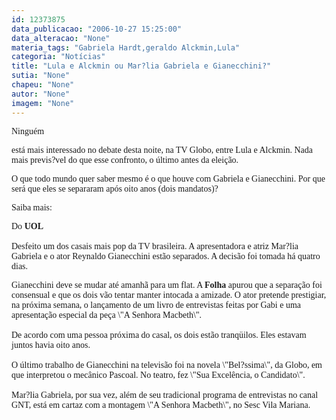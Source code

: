 ```yaml
---
id: 12373875
data_publicacao: "2006-10-27 15:25:00"
data_alteracao: "None"
materia_tags: "Gabriela Hardt,geraldo Alckmin,Lula"
categoria: "Notícias"
title: "Lula e Alckmin ou Mar?lia Gabriela e Gianecchini?"
sutia: "None"
chapeu: "None"
autor: "None"
imagem: "None"
---
```

<p><P><FONT face=Verdana>Ninguém</p>
<p> está mais interessado no debate desta noite, na TV Globo, entre Lula e Alckmin. Nada mais previs?vel do que esse confronto, o último antes da eleição.</FONT></P></p>
<p><P><FONT face=Verdana>O que todo mundo quer saber mesmo é o que houve com Gabriela e Gianecchini. Por que será que eles se separaram após oito anos (dois mandatos)?</FONT></P></p>
<p><P><FONT face=Verdana>Saiba mais:</FONT></P></p>
<p><P><FONT face=\"Times New Roman\"><FONT face=Verdana>Do<STRONG> UOL</STRONG></FONT><BR><BR><FONT face=Verdana>Desfeito um dos casais mais pop da TV brasileira. A apresentadora e atriz Mar?lia Gabriela e o ator Reynaldo Gianecchini estão separados. A decisão foi tomada há quatro dias.</FONT></P></p>
<p><P><FONT face=Verdana>Gianecchini deve se mudar até amanhã para um flat. A <B>Folha</B> apurou que a separação foi consensual e que os dois vão tentar manter intocada a amizade. O ator pretende prestigiar, na próxima semana, o lançamento de um livro de entrevistas feitas por Gabi e uma apresentação especial da peça \"A Senhora Macbeth\".<BR><BR>De acordo com uma pessoa próxima do casal, os dois estão tranqüilos. Eles estavam juntos havia oito anos.<BR><BR>O último trabalho de Gianecchini na televisão foi na novela \"Bel?ssima\", da Globo, em que interpretou o mecânico Pascoal. No teatro, fez \"Sua Excelência, o Candidato\". <BR><BR>Mar?lia Gabriela, por sua vez, além de seu tradicional programa de entrevistas no canal GNT, está em cartaz com a montagem \"A Senhora Macbeth\", no Sesc Vila Mariana.</FONT></P></FONT> </p>

